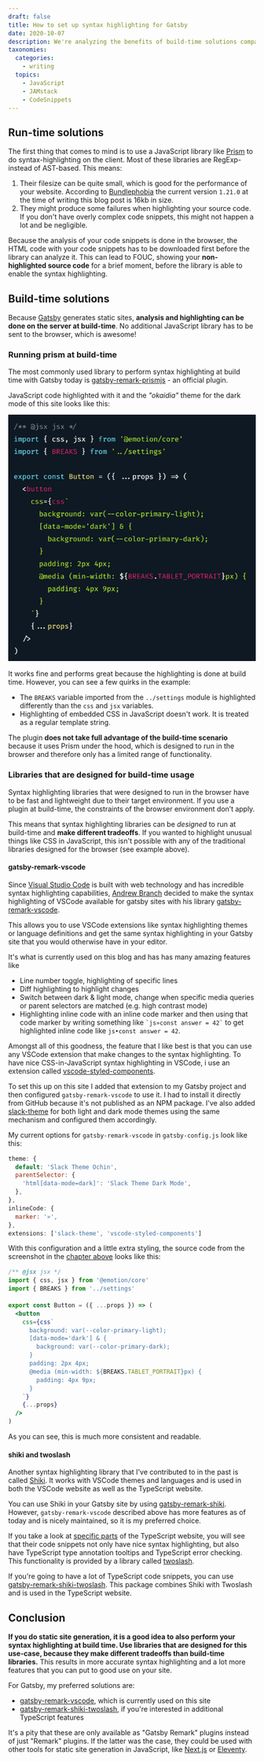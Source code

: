 ```yaml
---
draft: false
title: How to set up syntax highlighting for Gatsby
date: 2020-10-07
description: We're analyzing the benefits of build-time solutions compared to run-time syntax highlighting libraries and showcase a list of the best Gatsby plugins for this purpose.
taxonomies:
  categories:
    - writing
  topics:
    - JavaScript
    - JAMstack
    - CodeSnippets
---
```


## Run-time solutions

The first thing that comes to mind is to use a JavaScript library like [Prism](https://prismjs.com/) to do syntax-highlighting on the client. Most of these libraries are RegExp- instead of AST-based. This means:

1. Their filesize can be quite small, which is good for the performance of your website. According to [Bundlephobia](https://bundlephobia.com/result?p=prismjs) the current version `1.21.0` at the time of writing this blog post is 16kb in size.
2. They might produce some failures when highlighting your source code. If you don't have overly complex code snippets, this might not happen a lot and be negligible.

Because the analysis of your code snippets is done in the browser, the HTML code with your code snippets has to be downloaded first before the library can analyze it. This can lead to FOUC, showing your **non-highlighted source code** for a brief moment, before the library is able to enable the syntax highlighting.

## Build-time solutions

Because [Gatsby](https://www.gatsbyjs.com/) generates static sites, **analysis and highlighting can be done on the server at build-time**. No additional JavaScript library has to be sent to the browser, which is awesome!

### Running prism at build-time

The most commonly used library to perform syntax highlighting at build time with Gatsby today is [gatsby-remark-prismjs](https://www.npmjs.com/package/gatsby-remark-prismjs) - an official plugin.

JavaScript code highlighted with it and the _"okaidia"_ theme for the dark mode of this site looks like this:

![Screenshot of JavaScript code highlighted with gatsby-remark-prismjs](./gatsby-remark-prismjs-screenshot.png)

It works fine and performs great because the highlighting is done at build time. However, you can see a few quirks in the example:

- The `BREAKS` variable imported from the `../settings` module is highlighted differently than the `css` and `jsx` variables.
- Highlighting of embedded CSS in JavaScript doesn't work. It is treated as a regular template string.

The plugin **does not take full advantage of the build-time scenario** because it uses Prism under the hood, which is designed to run in the browser and therefore only has a limited range of functionality.

### Libraries that are designed for build-time usage

Syntax highlighting libraries that were designed to run in the browser have to be fast and lightweight due to their target environment. If you use a plugin at build-time, the constraints of the browser environment don’t apply.

This means that syntax highlighting libraries can be _designed_ to run at build-time and **make different tradeoffs**. If you wanted to highlight unusual things like CSS in JavaScript, this isn't possible with any of the traditional libraries designed for the browser (see example above).

#### gatsby-remark-vscode

Since [Visual Studio Code](https://code.visualstudio.com/) is built with web technology and has incredible syntax highlighting capabilities, [Andrew Branch](https://blog.andrewbran.ch/) decided to make the syntax highlighting of VSCode available for gatsby sites with his library [gatsby-remark-vscode](https://www.npmjs.com/package/gatsby-remark-vscode).

This allows you to use VSCode extensions like syntax highlighting themes or language definitions and get the same syntax highlighting in your Gatsby site that you would otherwise have in your editor.

It's what is currently used on this blog and has has many amazing features like

- Line number toggle, highlighting of specific lines
- Diff highlighting to highlight changes
- Switch between dark & light mode, change when specific media queries or parent selectors are matched (e.g. high contrast mode)
- Highlighting inline code with an inline code marker and then using that code marker by writing something like `` `js»const answer = 42` `` to get highlighted inline code like `js•​const answer = 42`.

Amongst all of this goodness, the feature that I like best is that you can use any VSCode extension that make changes to the syntax highlighting. To have nice CSS-in-JavaScript syntax highlighting in VSCode, i use an extension called [vscode-styled-components](https://marketplace.visualstudio.com/items?itemName=jpoissonnier.vscode-styled-components).

To set this up on this site I added that extension to my Gatsby project and then configured `gatsby-remark-vscode` to use it. I had to install it directly from GitHub because it's not published as an NPM package. I've also added [slack-theme](https://marketplace.visualstudio.com/items?itemName=felipe-mendes.slack-theme) for both light and dark mode themes using the same mechanism and configured them accordingly.

My current options for `gatsby-remark-vscode` in `gatsby-config.js` look like this:

```js {numberLines}
theme: {
  default: 'Slack Theme Ochin',
  parentSelector: {
    'html[data-mode=dark]': 'Slack Theme Dark Mode',
  },
},
inlineCode: {
  marker: '»',
},
extensions: ['slack-theme', 'vscode-styled-components']
```

With this configuration and a little extra styling, the source code from the screenshot in the [chapter above](#running-prism-at-build-time) looks like this:

```jsx {numberLines}
/** @jsx jsx */
import { css, jsx } from '@emotion/core'
import { BREAKS } from '../settings'

export const Button = ({ ...props }) => (
  <button
    css={css`
      background: var(--color-primary-light);
      [data-mode='dark'] & {
        background: var(--color-primary-dark);
      }
      padding: 2px 4px;
      @media (min-width: ${BREAKS.TABLET_PORTRAIT}px) {
        padding: 4px 9px;
      }
    `}
    {...props}
  />
)
```

As you can see, this is much more consistent and readable.

#### shiki and twoslash

Another syntax highlighting library that I've contributed to in the past is called [Shiki](https://github.com/shikijs/shiki). It works with VSCode themes and languages and is used in both the VSCode website as well as the TypeScript website.

You can use Shiki in your Gatsby site by using [gatsby-remark-shiki](https://www.npmjs.com/package/gatsby-remark-shiki). However, `gatsby-remark-vscode` described above has more features as of today and is nicely maintained, so it is my preferred choice.

If you take a look at [specific parts](https://www.typescriptlang.org/docs/handbook/basic-types.html#tuple) of the TypeScript website, you will see that their code snippets not only have nice syntax highlighting, but also have TypeScript type annotation tooltips and TypeScript error checking. This functionality is provided by a library called [twoslash](https://www.npmjs.com/package/@typescript/twoslash).

If you're going to have a lot of TypeScript code snippets, you can use [gatsby-remark-shiki-twoslash](https://www.npmjs.com/package/gatsby-remark-shiki-twoslash). This package combines Shiki with Twoslash and is used in the TypeScript website.

## Conclusion

**If you do static site generation, it is a good idea to also perform your syntax highlighting at build time. Use libraries that are designed for this use-case, because they make different tradeoffs than build-time libraries.** This results in more accurate syntax highlighting and a lot more features that you can put to good use on your site.

For Gatsby, my preferred solutions are:

- [gatsby-remark-vscode](#gatsby-remark-vscode), which is currently used on this site
- [gatsby-remark-shiki-twoslash](#shiki-and-twoslash), if you're interested in additional TypeScript features

It's a pity that these are only available as "Gatsby Remark" plugins instead of just "Remark" plugins. If the latter was the case, they could be used with other tools for static site generation in JavaScript, like [Next.js](https://nextjs.org/) or [Eleventy](https://www.11ty.dev/).
